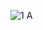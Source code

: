 
![1 A](https://user-images.githubusercontent.com/70837905/111792220-a070a000-88f6-11eb-9cba-a842d08e6738.PNG)
